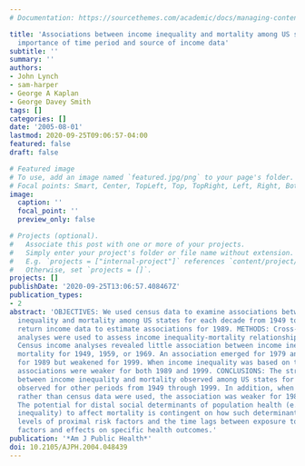 ```yaml
---
# Documentation: https://sourcethemes.com/academic/docs/managing-content/

title: 'Associations between income inequality and mortality among US states: the
  importance of time period and source of income data'
subtitle: ''
summary: ''
authors:
- John Lynch
- sam-harper
- George A Kaplan
- George Davey Smith
tags: []
categories: []
date: '2005-08-01'
lastmod: 2020-09-25T09:06:57-04:00
featured: false
draft: false

# Featured image
# To use, add an image named `featured.jpg/png` to your page's folder.
# Focal points: Smart, Center, TopLeft, Top, TopRight, Left, Right, BottomLeft, Bottom, BottomRight.
image:
  caption: ''
  focal_point: ''
  preview_only: false

# Projects (optional).
#   Associate this post with one or more of your projects.
#   Simply enter your project's folder or file name without extension.
#   E.g. `projects = ["internal-project"]` references `content/project/deep-learning/index.md`.
#   Otherwise, set `projects = []`.
projects: []
publishDate: '2020-09-25T13:06:57.408467Z'
publication_types:
- 2
abstract: 'OBJECTIVES: We used census data to examine associations between income
  inequality and mortality among US states for each decade from 1949 to 1999 and tax
  return income data to estimate associations for 1989. METHODS: Cross-sectional correlation
  analyses were used to assess income inequality-mortality relationships. RESULTS:
  Census income analyses revealed little association between income inequality and
  mortality for 1949, 1959, or 1969. An association emerged for 1979 and strengthened
  for 1989 but weakened for 1999. When income inequality was based on tax return data,
  associations were weaker for both 1989 and 1999. CONCLUSIONS: The strong association
  between income inequality and mortality observed among US states for 1989 was not
  observed for other periods from 1949 through 1999. In addition, when tax return
  rather than census data were used, the association was weaker for 1989 and 1999.
  The potential for distal social determinants of population health (e.g., income
  inequality) to affect mortality is contingent on how such determinants influence
  levels of proximal risk factors and the time lags between exposure to those risk
  factors and effects on specific health outcomes.'
publication: '*Am J Public Health*'
doi: 10.2105/AJPH.2004.048439
---
```

